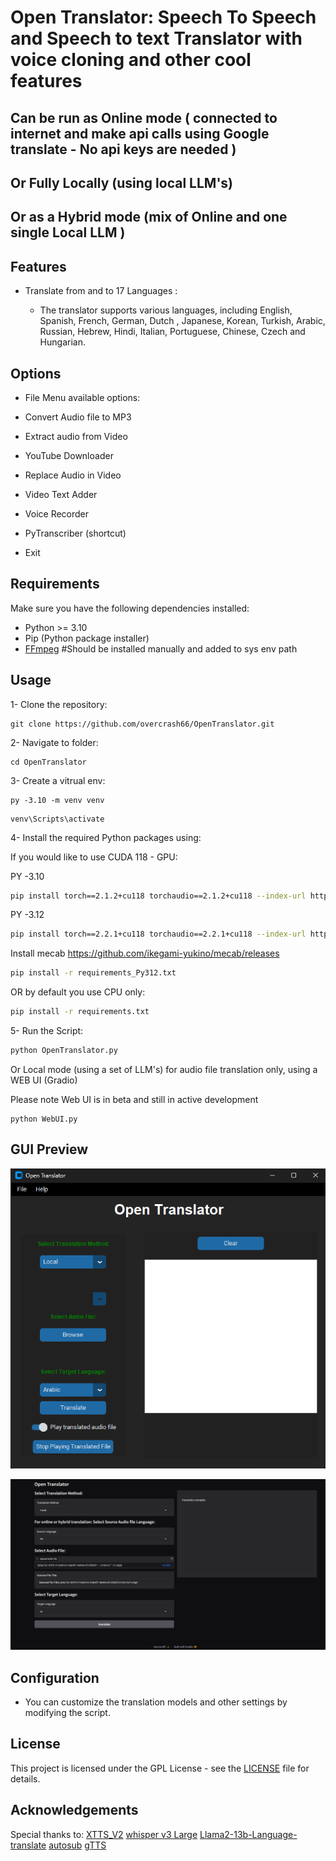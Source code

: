 # Open Translator: Speech To Speech and Speech to text Translator with voice cloning and other cool features
## Can be run as Online mode ( connected to internet and make api calls using Google translate - No api keys are needed ) 
## Or Fully Locally  (using local LLM's)
## Or as a Hybrid mode (mix of Online and one single Local LLM )

## Features

- Translate from and to 17 Languages :

   - The translator supports various languages, including English, Spanish, French, German, Dutch , Japanese, Korean, Turkish, Arabic, Russian, Hebrew, Hindi, Italian, Portuguese, Chinese, Czech and Hungarian.

## Options

- File Menu available options:

- Convert Audio file to MP3
- Extract audio from Video
- YouTube Downloader
- Replace Audio in Video
- Video Text Adder
- Voice Recorder
- PyTranscriber (shortcut)
- Exit

## Requirements

Make sure you have the following dependencies installed:

- Python >= 3.10
- Pip (Python package installer)
- [FFmpeg](https://ffmpeg.org/download.html) #Should be installed manually and added to sys env path

## Usage

1- Clone the repository:

```
git clone https://github.com/overcrash66/OpenTranslator.git
```

2- Navigate to folder:

```
cd OpenTranslator
```

3- Create a vitrual env:

```
py -3.10 -m venv venv
```

```
venv\Scripts\activate
```

4- Install the required Python packages using:

If you would like to use CUDA 118 - GPU:

PY -3.10
```bash
pip install torch==2.1.2+cu118 torchaudio==2.1.2+cu118 --index-url https://download.pytorch.org/whl/cu118
```

PY -3.12
```bash
pip install torch==2.2.1+cu118 torchaudio==2.2.1+cu118 --index-url https://download.pytorch.org/whl/cu118
```

Install mecab 
https://github.com/ikegami-yukino/mecab/releases


```bash
pip install -r requirements_Py312.txt
```

OR by default you use CPU only:

```bash
pip install -r requirements.txt
```

5- Run the Script:

```bash
python OpenTranslator.py
```

Or Local mode (using a set of LLM's) for audio file translation only, using a WEB UI (Gradio)

Please note Web UI is in beta and still in active development

```
python WebUI.py

```

## GUI Preview

![Redesigned (Custom)](Screenshot2.png)

![Web](Screenshot.png)

## Configuration

- You can customize the translation models and other settings by modifying the script.

## License

This project is licensed under the GPL License - see the [LICENSE](LICENSE) file for details.

## Acknowledgements

Special thanks to:
[XTTS_V2](https://huggingface.co/coqui/XTTS-v2)
[whisper v3 Large](https://huggingface.co/openai/whisper-large-v3)
[Llama2-13b-Language-translate](https://huggingface.co/SnypzZz/Llama2-13b-Language-translate)
[autosub](https://github.com/agermanidis/autosub)
[gTTS](https://github.com/pndurette/gTTS)

